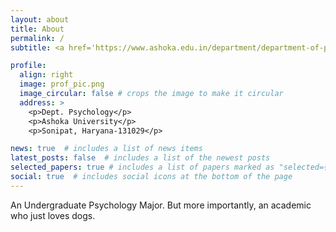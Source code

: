```yaml
---
layout: about
title: About
permalink: /
subtitle: <a href='https://www.ashoka.edu.in/department/department-of-psychology/'>Ashoka University</a>. Sonipat India.

profile:
  align: right
  image: prof_pic.png
  image_circular: false # crops the image to make it circular
  address: >
    <p>Dept. Psychology</p>
    <p>Ashoka University</p>
    <p>Sonipat, Haryana-131029</p>

news: true  # includes a list of news items
latest_posts: false  # includes a list of the newest posts
selected_papers: true # includes a list of papers marked as "selected={true}"
social: true  # includes social icons at the bottom of the page
---
```


An Undergraduate Psychology Major. But more importantly, an academic who just loves dogs.
